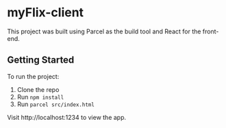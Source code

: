 # myFlix-client

This project was built using Parcel as the build tool and React for the front-end.

## Getting Started

To run the project:
1. Clone the repo
2. Run `npm install`
3. Run `parcel src/index.html`

Visit http://localhost:1234 to view the app.

 
